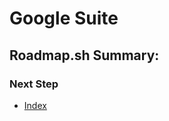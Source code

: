 # Google Suite
## Roadmap.sh Summary:
### Next Step
- [Index](https://github.com/Sisu-Sus/CyberSec-RoadMap/blob/main/index.md)
